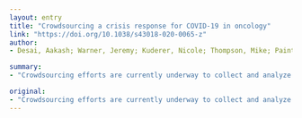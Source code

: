 ```yaml
---
layout: entry
title: "Crowdsourcing a crisis response for COVID-19 in oncology"
link: "https://doi.org/10.1038/s43018-020-0065-z"
author:
- Desai, Aakash; Warner, Jeremy; Kuderer, Nicole; Thompson, Mike; Painter, Corrie; Lyman, Gary; Lopes, Gilberto

summary:
- "Crowdsourcing efforts are currently underway to collect and analyze data from cancer patients affected by COVID-19 pandemic. Community-led initiatives will fill key knowledge gaps to tackle critical clinical questions on the complexities of infection with the causative coronavirus SARS-Cov-2 in the large, heterogeneous group of vulnerable patients with cancer. Crowdsourced efforts are underway to gather data from patients who are affected by the COVD-19 outbreak. The community-led initiative will fill the gaps in knowledge gaps. 'community-led efforts to collect data from people with cancer who are being underway."

original:
- "Crowdsourcing efforts are currently underway to collect and analyze data from patients with cancer who are affected by the COVID-19 pandemic. These community-led initiatives will fill key knowledge gaps to tackle crucial clinical questions on the complexities of infection with the causative coronavirus SARS-Cov-2 in the large, heterogeneous group of vulnerable patients with cancer."
---
```


